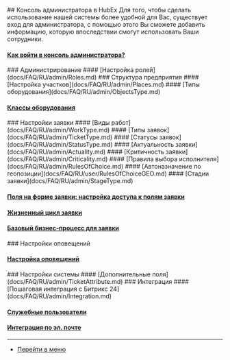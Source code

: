 <script type="text/javascript" >
   (function(m,e,t,r,i,k,a){m[i]=m[i]||function(){(m[i].a=m[i].a||[]).push(arguments)};
   m[i].l=1*new Date();k=e.createElement(t),a=e.getElementsByTagName(t)[0],k.async=1,k.src=r,a.parentNode.insertBefore(k,a)})
   (window, document, "script", "https://mc.yandex.ru/metrika/tag.js", "ym");
   ym('{{ site.yandex_metric }}', "init", {
        id:'{{ site.yandex_metric }}',
        clickmap:true,
        trackLinks:true,
        accurateTrackBounce:true,
        webvisor:true
   });
</script>
<noscript><div><img src="https://mc.yandex.ru/watch/'{{ site.yandex_metric }}'" style="position:absolute; left:-9999px;" alt="" /></div></noscript>
<!-- /Yandex.Metrika counter -->
<link rel="stylesheet" type="text/css" href="/assets/css/styles.css">
## Консоль администратора в HubEx
Для того, чтобы сделать использование нашей системы более удобной для Вас, существует вход для администратора, с помощью этого Вы сможете добавить информацию, которую впоследствии смогут использовать Ваши сотрудники.
<h4>
<a href="/docs/FAQ/RU/admin/HowToEnterTheAdmin.html">Как войти в консоль администратора?</a><span class="new-badge" title="23.09.2019"></span>
</h4>
### Администрирование
#### [Настройка ролей](docs/FAQ/RU/admin/Roles.md)
### Структура предприятия
#### [Настройка участков](docs/FAQ/RU/admin/Places.md)
#### [Типы оборудования](docs/FAQ/RU/admin/ObjectsType.md)
<h4>
<a href="/docs/FAQ/RU/admin/ObjectClass.html">Классы оборудования</a><span class="new-badge" title="05.02.2020"></span>
</h4>
### Настройки заявки
#### [Виды работ](docs/FAQ/RU/admin/WorkType.md)
#### [Типы заявок](docs/FAQ/RU/admin/TicketType.md)
#### [Статусы заявок](docs/FAQ/RU/admin/StatusType.md)
#### [Актуальность заявки](docs/FAQ/RU/admin/Actuality.md)
#### [Критичность заявки](docs/FAQ/RU/admin/Criticality.md)
#### [Правила выбора исполнителя](docs/FAQ/RU/admin/RulesOfChoice.md)
#### [Автоназначение по геопозиции](docs/FAQ/RU/user/RulesOfChoiceGEO.md)
#### [Стадии заявки](docs/FAQ/RU/admin/StageType.md)
<h4>
<a href="/docs/FAQ/RU/admin/ElementsOfInterface.html">Поля на форме заявки: настройка доступа к полям заявки</a><span class="updated-badge" title="21.01.2021"></span>
</h4>
<h4>
<a href="/docs/FAQ/RU/admin/TicketLifeCycle.html">Жизненный цикл заявки</a></h4>
<h4><a href="/docs/FAQ/RU/admin/BusinessProcess.html">Базовый бизнес-процесс для заявки</a></h4>
### Настройки оповещений
<h4>
<a href="/docs/FAQ/RU/admin/Notifications.html">Настройка оповещений</a><span class="new-badge" title="03.12.2019"></span>
</h4>
### Настройки системы
#### [Дополнительные поля](docs/FAQ/RU/admin/TicketAttribute.md)
### Интеграция
#### [Пошаговая интеграция с Битрикс 24](docs/FAQ/RU/admin/Integration.md)
<h4>
<a href="/docs/FAQ/RU/admin/ServiceUsers.html">Служебные пользователи</a><span class="new-badge" title="18.02.2020"></span>
</h4>
<h4>
<a href="/docs/FAQ/RU/admin/TicketMail.html">Интеграция по эл. почте</a><span class="new-badge" title="23.01.2020"></span>
</h4>


____
- [Перейти в меню](http://wiki.hubex.ru)
